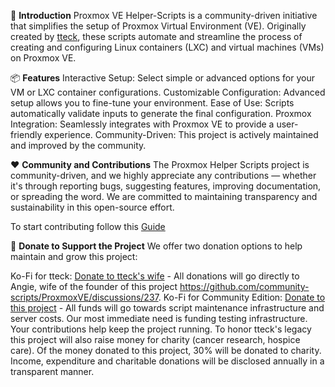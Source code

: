 🚀  **Introduction**
Proxmox VE Helper-Scripts is a community-driven initiative that simplifies the setup of Proxmox Virtual Environment (VE). Originally created by [tteck](https://github.com/tteck), these scripts automate and streamline the process of creating and configuring Linux containers (LXC) and virtual machines (VMs) on Proxmox VE.

📦  **Features**
Interactive Setup: Select simple or advanced options for your VM or LXC container configurations.
Customizable Configuration: Advanced setup allows you to fine-tune your environment.
Ease of Use: Scripts automatically validate inputs to generate the final configuration.
Proxmox Integration: Seamlessly integrates with Proxmox VE to provide a user-friendly experience.
Community-Driven: This project is actively maintained and improved by the community.

❤️ **Community and Contributions**
The Proxmox Helper Scripts project is community-driven, and we highly appreciate any contributions — whether it's through reporting bugs, suggesting features, improving documentation, or spreading the word. We are committed to maintaining transparency and sustainability in this open-source effort.

To start contributing follow this [Guide](https://github.com/community-scripts/ProxmoxVE/wiki/CONTRIBUTING)

💖  **Donate to Support the Project**
We offer two donation options to help maintain and grow this project:

Ko-Fi for tteck: [Donate to tteck's wife](https://ko-fi.com/proxmoxhelperscripts) - All donations will go directly to Angie, wife of the founder of this project https://github.com/community-scripts/ProxmoxVE/discussions/237.
Ko-Fi for Community Edition: [Donate to this project](https://ko-fi.com/community_scripts) - All funds will go towards script maintenance infrastructure and server costs. Our most immediate need is funding testing infrastructure. Your contributions help keep the project running. To honor tteck's legacy this project will also raise money for charity (cancer research, hospice care). Of the money donated to this project, 30% will be donated to charity. Income, expenditure and charitable donations will be disclosed annually in a transparent manner.